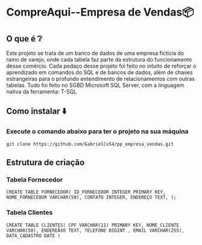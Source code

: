 # CompreAqui--Empresa de Vendas📦
## O que é ❔
Este projeto se trata de um banco de dados de uma empresa fictícia do ramo de varejo, onde cada tabela faz parte da estrutura do funcionamento desse comércio. Cada pedaço desse projeto foi feito no intuito de reforçar o aprendizado em comandos do SQL e de bancos de dados, além de chaves estrangeiras para o profundo entendimento de relacionamentos com outras tabelas. Tudo foi feito no SGBD Microsoft SQL Server, com a linguagem nativa da ferramenta: T-SQL

## Como instalar ⬇️
### Execute o comando abaixo para ter o projeto na sua máquina
` git clone https://github.com/GabrielCv54/pp_empresa_vendas.git `

## Estrutura de criação
### Tabela Fornecedor
`CREATE TABLE FORNECEDOR(
	ID_FORNECEDOR INTEGER PRIMARY KEY,
	NOME_FORNECEDOR VARCHAR(50),
	CONTATO INTEGER,
	ENDEREÇO TEXT,
); `
### Tabela Clientes
`CREATE TABLE CLIENTES(
	CPF VARCHAR(11) PRIMARY KEY,
	NOME_CLIENTE VARCHAR(50),
	ENDEREÃ‡O TEXT,
	TELEFONE BIGINT ,
	EMAIL VARCHAR(255),
	DATA_CADASTRO DATE
) `
